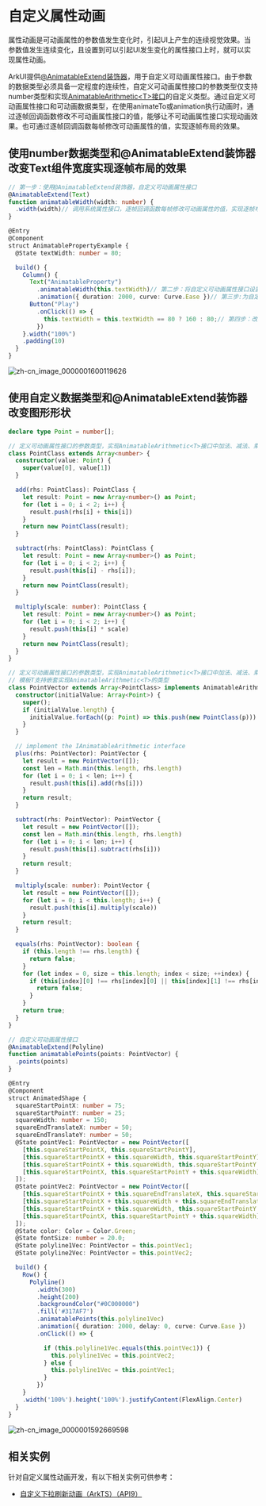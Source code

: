 # 自定义属性动画


属性动画是可动画属性的参数值发生变化时，引起UI上产生的连续视觉效果。当参数值发生连续变化，且设置到可以引起UI发生变化的属性接口上时，就可以实现属性动画。


ArkUI提供[@AnimatableExtend装饰器](../quick-start/arkts-animatable-extend.md)，用于自定义可动画属性接口。由于参数的数据类型必须具备一定程度的连续性，自定义可动画属性接口的参数类型仅支持number类型和实现[AnimatableArithmetic\<T>接口](../quick-start/arkts-animatable-extend.md#animatablearithmetict接口说明)的自定义类型。通过自定义可动画属性接口和可动画数据类型，在使用animateTo或animation执行动画时，通过逐帧回调函数修改不可动画属性接口的值，能够让不可动画属性接口实现动画效果。也可通过逐帧回调函数每帧修改可动画属性的值，实现逐帧布局的效果。


## 使用number数据类型和\@AnimatableExtend装饰器改变Text组件宽度实现逐帧布局的效果


```ts
// 第一步：使用@AnimatableExtend装饰器，自定义可动画属性接口
@AnimatableExtend(Text)
function animatableWidth(width: number) {
  .width(width)// 调用系统属性接口，逐帧回调函数每帧修改可动画属性的值，实现逐帧布局的效果。
}

@Entry
@Component
struct AnimatablePropertyExample {
  @State textWidth: number = 80;

  build() {
    Column() {
      Text("AnimatableProperty")
        .animatableWidth(this.textWidth)// 第二步：将自定义可动画属性接口设置到组件上
        .animation({ duration: 2000, curve: Curve.Ease })// 第三步:为自定义可动画属性接口绑定动画
      Button("Play")
        .onClick(() => {
          this.textWidth = this.textWidth == 80 ? 160 : 80;// 第四步：改变自定义可动画属性的参数，产生动画
        })
    }.width("100%")
    .padding(10)
  }
}
```



![zh-cn_image_0000001600119626](figures/zh-cn_image_0000001600119626.gif)


## 使用自定义数据类型和\@AnimatableExtend装饰器改变图形形状


```ts
declare type Point = number[];

// 定义可动画属性接口的参数类型，实现AnimatableArithmetic<T>接口中加法、减法、乘法和判断相等函数
class PointClass extends Array<number> {
  constructor(value: Point) {
    super(value[0], value[1])
  }

  add(rhs: PointClass): PointClass {
    let result: Point = new Array<number>() as Point;
    for (let i = 0; i < 2; i++) {
      result.push(rhs[i] + this[i])
    }
    return new PointClass(result);
  }

  subtract(rhs: PointClass): PointClass {
    let result: Point = new Array<number>() as Point;
    for (let i = 0; i < 2; i++) {
      result.push(this[i] - rhs[i]);
    }
    return new PointClass(result);
  }

  multiply(scale: number): PointClass {
    let result: Point = new Array<number>() as Point;
    for (let i = 0; i < 2; i++) {
      result.push(this[i] * scale)
    }
    return new PointClass(result);
  }
}

// 定义可动画属性接口的参数类型，实现AnimatableArithmetic<T>接口中加法、减法、乘法和判断相等函数
// 模板T支持嵌套实现AnimatableArithmetic<T>的类型
class PointVector extends Array<PointClass> implements AnimatableArithmetic<Array<Point>> {
  constructor(initialValue: Array<Point>) {
    super();
    if (initialValue.length) {
      initialValue.forEach((p: Point) => this.push(new PointClass(p)))
    }
  }

  // implement the IAnimatableArithmetic interface
  plus(rhs: PointVector): PointVector {
    let result = new PointVector([]);
    const len = Math.min(this.length, rhs.length)
    for (let i = 0; i < len; i++) {
      result.push(this[i].add(rhs[i]))
    }
    return result;
  }

  subtract(rhs: PointVector): PointVector {
    let result = new PointVector([]);
    const len = Math.min(this.length, rhs.length)
    for (let i = 0; i < len; i++) {
      result.push(this[i].subtract(rhs[i]))
    }
    return result;
  }

  multiply(scale: number): PointVector {
    let result = new PointVector([]);
    for (let i = 0; i < this.length; i++) {
      result.push(this[i].multiply(scale))
    }
    return result;
  }

  equals(rhs: PointVector): boolean {
    if (this.length !== rhs.length) {
      return false;
    }
    for (let index = 0, size = this.length; index < size; ++index) {
      if (this[index][0] !== rhs[index][0] || this[index][1] !== rhs[index][1]) {
        return false;
      }
    }
    return true;
  }
}

// 自定义可动画属性接口
@AnimatableExtend(Polyline)
function animatablePoints(points: PointVector) {
  .points(points)
}

@Entry
@Component
struct AnimatedShape {
  squareStartPointX: number = 75;
  squareStartPointY: number = 25;
  squareWidth: number = 150;
  squareEndTranslateX: number = 50;
  squareEndTranslateY: number = 50;
  @State pointVec1: PointVector = new PointVector([
    [this.squareStartPointX, this.squareStartPointY],
    [this.squareStartPointX + this.squareWidth, this.squareStartPointY],
    [this.squareStartPointX + this.squareWidth, this.squareStartPointY + this.squareWidth],
    [this.squareStartPointX, this.squareStartPointY + this.squareWidth]
  ]);
  @State pointVec2: PointVector = new PointVector([
    [this.squareStartPointX + this.squareEndTranslateX, this.squareStartPointY + this.squareStartPointY],
    [this.squareStartPointX + this.squareWidth + this.squareEndTranslateX, this.squareStartPointY + this.squareStartPointY],
    [this.squareStartPointX + this.squareWidth, this.squareStartPointY + this.squareWidth],
    [this.squareStartPointX, this.squareStartPointY + this.squareWidth]
  ]);
  @State color: Color = Color.Green;
  @State fontSize: number = 20.0;
  @State polyline1Vec: PointVector = this.pointVec1;
  @State polyline2Vec: PointVector = this.pointVec2;

  build() {
    Row() {
      Polyline()
        .width(300)
        .height(200)
        .backgroundColor("#0C000000")
        .fill('#317AF7')
        .animatablePoints(this.polyline1Vec)
        .animation({ duration: 2000, delay: 0, curve: Curve.Ease })
        .onClick(() => {

          if (this.polyline1Vec.equals(this.pointVec1)) {
            this.polyline1Vec = this.pointVec2;
          } else {
            this.polyline1Vec = this.pointVec1;
          }
        })
    }
    .width('100%').height('100%').justifyContent(FlexAlign.Center)
  }
}
```


![zh-cn_image_0000001592669598](figures/zh-cn_image_0000001592669598.gif)

## 相关实例

针对自定义属性动画开发，有以下相关实例可供参考：

- [自定义下拉刷新动画（ArkTS）（API9）](https://gitee.com/openharmony/codelabs/tree/master/ETSUI/AnimateRefresh)